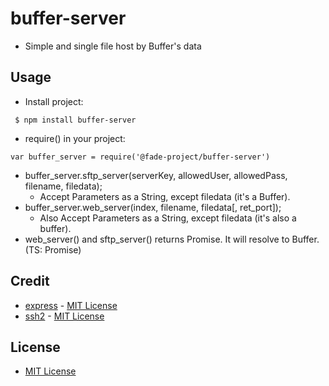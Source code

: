 # buffer-server 
 * Simple and single file host by Buffer's data

## Usage
 * Install project:
```
 $ npm install buffer-server
```
 * require() in your project:
```
var buffer_server = require('@fade-project/buffer-server')
```
 * buffer_server.sftp_server(serverKey, allowedUser, allowedPass, filename, filedata);
   * Accept Parameters as a String, except filedata (it's a Buffer).
 * buffer_server.web_server(index, filename, filedata[, ret_port]);
   * Also Accept Parameters as a String, except filedata (it's also a buffer).
 * web_server() and sftp_server() returns Promise. It will resolve to Buffer. (TS: Promise<Buffer>)

## Credit
 * [express](https://github.com/expressjs/express) - [MIT License](https://github.com/expressjs/express/blob/master/LICENSE)
 * [ssh2](https://github.com/mscdex/ssh2) - [MIT License](https://github.com/mscdex/ssh2/blob/master/LICENSE)

## License
 * [MIT License](LICENSE)